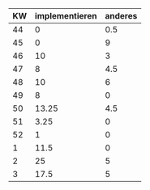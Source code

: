 | KW | implementieren | anderes | 
|----|----------------|---------| 
|44  | 0              |   0.5   | 
|45  | 0              |   9     |
|46  | 10             |   3     |
|47  | 8              |   4.5   |
|48  | 10             |   6     |
|49  | 8              |   0     |
|50  | 13.25          |   4.5   |
|51  | 3.25           |   0     |
|52  | 1              |   0     |
| 1  | 11.5           |   0     |
| 2  | 25             |   5     |
| 3  | 17.5           |   5     |
